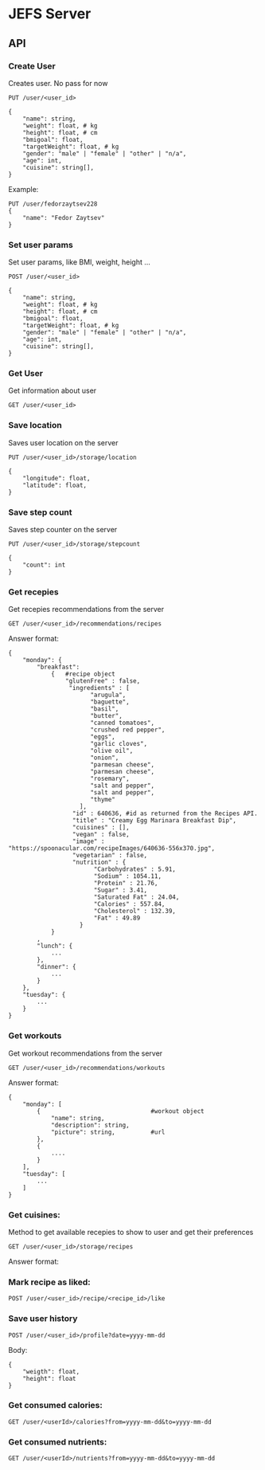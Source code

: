 # JEFS Server


## API

### Create User
Creates user. No pass for now

`PUT /user/<user_id>`

```
{
	"name": string,
	"weight": float, # kg
	"height": float, # cm
	"bmigoal": float,
	"targetWeight": float, # kg
	"gender": "male" | "female" | "other" | "n/a",
	"age": int,
	"cuisine": string[],
}
```

Example:

```
PUT /user/fedorzaytsev228
{
	"name": "Fedor Zaytsev"
}
```

### Set user params
Set user params, like BMI, weight, height ...

`POST /user/<user_id>`

```
{
	"name": string,
	"weight": float, # kg
	"height": float, # cm
	"bmigoal": float,
	"targetWeight": float, # kg
	"gender": "male" | "female" | "other" | "n/a",
	"age": int,
	"cuisine": string[],
}
```


### Get User
Get information about user

`GET /user/<user_id>`


### Save location
Saves user location on the server

`PUT /user/<user_id>/storage/location`

```
{
	"longitude": float,
	"latitude": float,
}
```

### Save step count
Saves step counter on the server

`PUT /user/<user_id>/storage/stepcount` 

```
{
	"count": int
}
```

### Get recepies
Get recepies recommendations from the server

`GET /user/<user_id>/recommendations/recipes`

Answer format:

```
{
	"monday": {
		"breakfast":
			{	#recipe object
				"glutenFree" : false,
				 "ingredients" : [
				       "arugula",
				       "baguette",
				       "basil",
				       "butter",
				       "canned tomatoes",
				       "crushed red pepper",
				       "eggs",
				       "garlic cloves",
				       "olive oil",
				       "onion",
				       "parmesan cheese",
				       "parmesan cheese",
				       "rosemary",
				       "salt and pepper",
				       "salt and pepper",
				       "thyme"
				    ],
				  "id" : 640636, #id as returned from the Recipes API.
				  "title" : "Creamy Egg Marinara Breakfast Dip",
				  "cuisines" : [],
				  "vegan" : false,
				  "image" : "https://spoonacular.com/recipeImages/640636-556x370.jpg",
				  "vegetarian" : false,
				  "nutrition" : {
                        "Carbohydrates" : 5.91,
                        "Sodium" : 1054.11,
                        "Protein" : 21.76,
                        "Sugar" : 3.41,
                        "Saturated Fat" : 24.04,
                        "Calories" : 557.84,
                        "Cholesterol" : 132.39,
                        "Fat" : 49.89
                    }
			}
		,
		"lunch": {
			...
		},
		"dinner": {
			...
		}
	},
	"tuesday": {
		...
	}
}
``` 

### Get workouts
Get workout recommendations from the server

`GET /user/<user_id>/recommendations/workouts`

Answer format:

```
{
	"monday": [
		{                               #workout object
			"name": string,
			"description": string,
			"picture": string,          #url
		},
		{
			....
		}
	],
	"tuesday": [
		...
	]
}
```


### Get cuisines:
Method to get available recepies to show to user and get their preferences

`GET /user/<user_id>/storage/recipes`

Answer format:


### Mark recipe as liked:

`POST /user/<user_id>/recipe/<recipe_id>/like`


### Save user history

`POST /user/<user_id>/profile?date=yyyy-mm-dd`

Body:
```
{
	"weigth": float,
	"height": float
}
```

### Get consumed calories:

`GET /user/<userId>/calories?from=yyyy-mm-dd&to=yyyy-mm-dd`


### Get consumed nutrients:

`GET /user/<userId>/nutrients?from=yyyy-mm-dd&to=yyyy-mm-dd`

